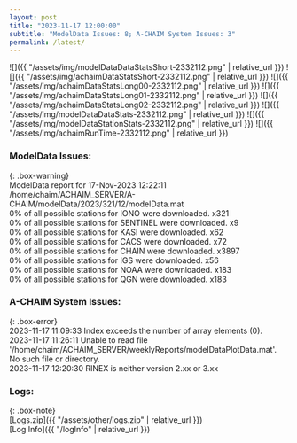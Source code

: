 ```yaml
---
layout: post
title: "2023-11-17 12:00:00"
subtitle: "ModelData Issues: 8; A-CHAIM System Issues: 3"
permalink: /latest/
---
```


![]({{ "/assets/img/modelDataDataStatsShort-2332112.png" | relative_url }})
![]({{ "/assets/img/achaimDataStatsShort-2332112.png" | relative_url }})
![]({{ "/assets/img/achaimDataStatsLong00-2332112.png" | relative_url }})
![]({{ "/assets/img/achaimDataStatsLong01-2332112.png" | relative_url }})
![]({{ "/assets/img/achaimDataStatsLong02-2332112.png" | relative_url }})
![]({{ "/assets/img/modelDataDataStats-2332112.png" | relative_url }})
![]({{ "/assets/img/modelDataStationStats-2332112.png" | relative_url }})
![]({{ "/assets/img/achaimRunTime-2332112.png" | relative_url }})


### ModelData Issues:  
  
{: .box-warning}  
 ModelData report for 17-Nov-2023 12:22:11   
 /home/chaim/ACHAIM_SERVER/A-CHAIM/modelData/2023/321/12/modelData.mat   
 0% of all possible stations for IONO were downloaded. x321   
 0% of all possible stations for SENTINEL were downloaded. x9   
 0% of all possible stations for KASI were downloaded. x62   
 0% of all possible stations for CACS were downloaded. x72   
 0% of all possible stations for CHAIN were downloaded. x3897   
 0% of all possible stations for IGS were downloaded. x56   
 0% of all possible stations for NOAA were downloaded. x183   
 0% of all possible stations for QGN were downloaded. x183   
  
### A-CHAIM System Issues:  
  
{: .box-error}  
2023-11-17 11:09:33 Index exceeds the number of array elements (0).  
2023-11-17 11:26:11 Unable to read file '/home/chaim/ACHAIM_SERVER/weeklyReports/modelDataPlotData.mat'. No such file or directory.  
2023-11-17 12:20:30 RINEX is neither version 2.xx or 3.xx  

### Logs:  
  
{: .box-note}  
[Logs.zip]({{ "/assets/other/logs.zip" | relative_url }})  
[Log Info]({{ "/logInfo" | relative_url }})  
